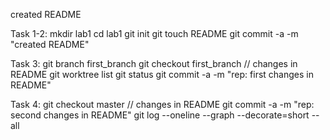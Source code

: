 created README

Task 1-2: mkdir lab1 cd lab1 git init git touch README git commit -a -m "created README"

Task 3: git branch first_branch git checkout first_branch // changes in README git worktree list git status git commit -a -m "rep: first changes in README"

Task 4: git checkout master // changes in README git commit -a -m "rep: second changes in README"
git log --oneline --graph --decorate=short --all